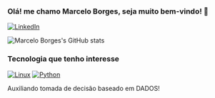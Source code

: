 ### Olá! me chamo **Marcelo Borges**, seja muito bem-vindo! 🤙

[![LinkedIn](https://img.shields.io/badge/LinkedIn-0077B5?style=for-the-badge&logo=linkedin&logoColor=white)](https://www.linkedin.com/in/marcelo-borges-aab147103/)

![Marcelo Borges's GitHub stats](https://github-readme-stats.vercel.app/api?username=marcelopborges&show_icons=true&theme=vue)

### Tecnologia que tenho interesse
[![Linux](https://img.shields.io/badge/Linux-FCC624?style=for-the-badge&logo=linux&logoColor=black)]()
[![Python](https://img.shields.io/badge/Python-3776AB?style=for-the-badge&logo=python&logoColor=white)]()

Auxiliando tomada de decisão baseado em DADOS!
